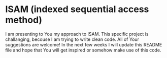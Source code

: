 # ISAM (indexed sequential access method)

I am presenting to You my approach to ISAM. This specific project is challanging, becouse I am trying to write clean code. All of Your suggestions are welcome! 
In the next few weeks I will update this README file and hope that You will get inspired or somehow make use of this code. 
